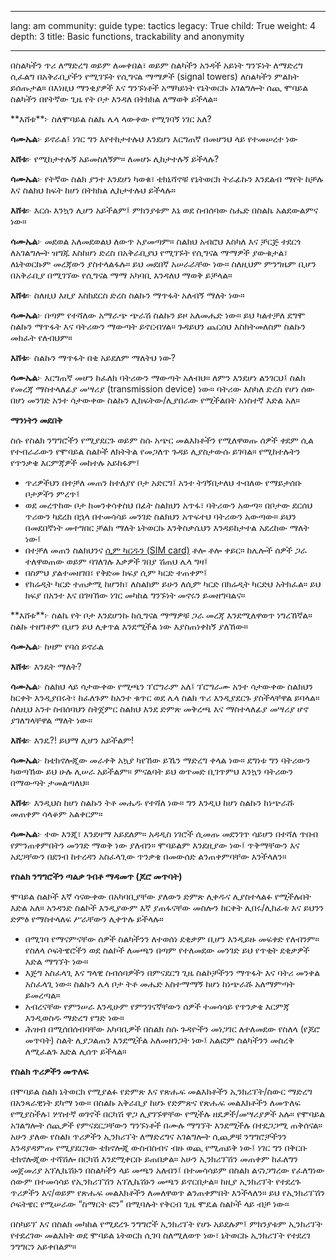 

---

lang: am
community: guide
type: tactics
legacy: True
child: True
weight: 4
depth: 3
title: Basic functions, trackability and anonymity

---

በስልካችን ጥሪ ለማድረግ ወይም ለመቀበል፣ ወይም ስልካችን አንዳች አይነት ግንኙነት ለማድረግ ሲፈልግ በአቅራቢያችን የሚገኙት የሲግናል ማማዎች (signal towers) ለስልካችን ምልክት ይሰጡታል። በእነዚህ ማንቂያዎች እና ግንኙነቶች አማካይነት የኔትወርኩ አገልግሎት ሰጪ ሞባይል ስልካችን በየትኛው ጊዜ  የት ቦታ እንዳለ በትክክል ለማወቅ ይችላል።

<div class="background" markdown=1>
**እሸቱ**፦ ስለሞባይል ስልኬ ሌላ ላውቀው የሚገባኝ ነገር አለ?

**ሳሙኤል**፦ ይኖራል፤ ነገር ግን እየተከታተሉህ እንደሆነ እርግጠኛ በመሆንህ ላይ የተመሠረተ ነው

**እሸቱ**፦ የሚከታተሉኝ አይመስለኝም። ለመሆኑ ሊከታተሉኝ ይችላሉ?

**ሳሙኤል**፦ የትኛው ስልክ ያንተ እንደሆነ ካወቁ፣ ቴክኒሻኖቹ የኔትወርክ ትራፊኩን እንደልብ ማየት ከቻሉ እና ስልክህ ክፍት ከሆነ በትክክል ሊከታተሉህ ይችላሉ። 

**እሸቱ**፦ እርሱ እንኳን ሊሆን አይችልም፤ ምክንያቱም እኔ ወደ ስብሰባው ስሔድ በስልኬ አልደውልምና ነው።

**ሳሙኤል**፦ መደወል አለመደወልህ ለውጥ አያመጣም። ስልክህ አብሮህ እስካለ እና ቻርጅ ተደርጎ ለአገልግሎት ዝግጁ እስከሆነ ድረስ  በአቅራቢያህ የሚገኙት የሲግናል ማማዎች ያውቁታል፣ ለኔትወርኩም መረጃውን ያስተላልፋሉ። ይህ መደበኛ አሠራራቸው ነው። ስለዚህም ምንግዜም ቢሆን በአቅራቢያ በሚገኘው የሲግናል ማማ አካባቢ እንዳለህ ማወቅ ይቻላል።

**እሸቱ**፦ ስለዚህ እዚያ እስክደርስ ድረስ ስልኩን ማጥፋት አለብኝ ማለት ነው።

**ሳሙኤል**፦ በጣም የተሻለው አማራጭ ጭራሽ ስልኩን ይዞ አለመሔድ ነው። ይህ ካልተቻለ ደግሞ ስልኩን ማጥፋት እና ባትሪውን ማውጣት ይኖርብሃል። ጉዳይህን ጨርሰህ እስክትመለስም ስልኩን መክፈት የለብህም።

**እሸቱ**፦ ስልኩን ማጥፋት በቂ አይደለም ማለትህ ነው?

**ሳሙኤል**፦ እርግጠኛ መሆን ከፈለክ ባትሪውን ማውጣት አለብህ። ለምን እንደሆነ ልንገርህ፤ ስልክ የመረጃ ማስተላለፊያ መሣሪያ (transmission device) ነው። ባትሪው እስካለ ድረስ የሆነ ሰው በሆነ መንገድ አንተ ሳታውቀው ስልኩን ሊከፍትው/ሊያበራው የሚችልበት አነስተኛ እድል አለ።
</div>


**ማንነትን መደበቅ**

ስሱ የስልክ ንግግሮችን የሚያደርጉ ወይም ስሱ አጭር መልእክቶችን የሚለዋወጡ ሰዎች ቀደም ሲል የተብራራውን የሞባይል ስልኮች ለክትትል የመጋለጥ ጉዳይ ሊያስታውሱ ይገባል። የሚከተሉትን የጥንቃቄ እርምጃዎች መከተሉ አይከፋም፤

- ጥሪዎችህን በተቻለ መጠን ከተለያየ ቦታ አድርግ፤ አንተ ትገኝበታለህ ተብለው የማይታሰቡ ቦታዎችን ምረጥ፤
- ወደ መረጥከው ቦታ ከመንቀሳቀስህ በፊት ስልክህን አጥፋ፣ ባትሪውን አውጣ። በቦታው ደርሰህ ጥሪውን ካደረክ በኋላ በተመሳሳይ መንገድ ስልክህን አጥፍተህ ባትሪውን አውጣው። ይህን በመደበኛነት መተግበር ቻልክ ማለት ኔትወርኩ እንቅስቃሴህን እንዳይከታተል አደረከው ማለት ነው፤
- በተቻለ መጠን ስልክህንና [ሲም ካርዱን (SIM card)](/am/glossary#SIM_card)  ቶሎ ቶሎ ቀይር። ከሌሎች ሰዎች ጋራ ተለዋወጠው ወይም ባገለገሉ እቃዎች ገበያ ሽጠህ ሌላ ግዛ፤
- በስምህ ያልተመዘገበ፣ የቅድመ ክፍያ ሲም ካርድ ተጠቀም፤
- የክሬዲት ካርድ ተጠቃሚ ከሆንክ፣ ለስልክም ይሁን ለሲም ካርድ በክሬዲት ካርድህ አትክፈል። ይህ ክፍያ በአንተ እና በገዛኸው ነገር መካከል ግንኙነት መኖሩን ይመዘግባልና።


<div class="background" markdown=1>
**እሸቱ**፦ ስልኬ የት ቦታ እንደሆንኩ ከሲግናል ማማዎቹ ጋራ መረጃ እንደሚለዋወጥ ነግረኸኛል። ስልኩ ተዘግቶም ቢሆን ይህ ሊቀጥል እንደሚችል ነው እያስጠነቀከኝ ያለኸው።

**ሳሙኤል**፦ ከዛም የባሰ ይኖራል

**እሸቱ**፦ እንዴት ማለት?

**ሳሙኤል**፦ ስልክህ ላይ ሳታውቀው የሚጫን ፕሮግራም አለ፤ ፕሮግራሙ አንተ ሳታውቀው ስልክህን ከርቀት እንዲያበሩት፣ ከፈለጉም ከአንተ ቁጥር ወደ ሌላ ስልክ ጥሪ እንዲያደርጉ ያስችላቸዋል ይባላል። ስለዚህ አንተ ስብሰባህን ስትጀምር ስልክህ እንደ ድምጽ መቅረጫ እና ማስተላለፊያ መሣሪያ ሆኖ ያገለግላቸዋል ማለት ነው።

**እሸቱ**፦ እንዴ?! ይህማ ሊሆን አይችልም!

**ሳሙኤል**፦ ከቴክኖሎጂው መራቀቅ አኳያ ካየኸው ይኼን ማድረግ ቀላል ነው። ደግነቱ ግን ባትሪውን ካወጣኸው ይህ ሁሉ ሊሠራ አይችልም። ምናልባት ይህ ወጥመድ ቢገጥምህ እንኳን ባትሪውን በማውጣት ታመልጣለህ።

**እሸቱ**፦  እንዲህስ ከሆነ ስልኩን ትቶ መሔዱ የተሻለ ነው። ግን እንዲህ ከሆነ ስልኩን ከነጭራሹ መጠቀም ሳላቆም አልቀርም።

**ሳሙኤል**፦ ተው እንጂ፣ እንደዛማ አይደለም። አዳዲስ ነገሮች ሲመጡ መደንገጥ ሳይሆን በተሻለ ጥበብ የምንጠቀምበትን መንገድ ማወቅ ነው ያለብን። ሞባይልም እንደዚያው ነው፤ ጥቅማቸውን እና አደጋቸውን በደንብ ከተረዳን አስፈላጊው ጥንቃቄ በመውሰድ ልንጠቀምባቸው እንችላለን።  
</div>


**የስልክ ንግግሮችን ጣልቃ ገብቶ ማዳመጥ (ጆሮ መጥባት)**

ሞባይል ስልኮች እኛ ሳናውቀው በአካባቢያቸው ያለውን ድምጽ ሊቀዱና ሊያስተላልፉ የሚችሉበት እድል አለ። አንዳንድ ስልኮች እንዲያውም እኛ ያጠፋናቸው መስሎን ከርቀት ሊበሩ/ሊከፈቱ እና ይህንን ድምፅ የማስተላለፍ ሥራቸውን ሊቀጥሉ ይችላሉ። 
- በሚገባ የማናምናቸው ሰዎች ስልካችንን ለተወሰነ ደቂቃም ቢሆን እንዲይዙ መፍቀድ የለብንም። የስለላ ሶፍትዌሮችን ወደ ስልኮች ለመጫን በጣም የተለመደው መንገድ ይህ የጥቂት ደቂቃዎች እድል ማግኘት ነው።
- እጅግ አስፈላጊ እና ግላዊ ስብሰባዎችን በምናደርግ ጊዜ ስልኮቻችንን ማጥፋት እና ባትሪ መንቀል አስፈላጊ ነው። ስልኩን ሌላ ቦታ ትቶ መሔድ አስተማማኝ ከሆነ ከነጭራሹ አለማምጣት ይመረጣል።
- አብረናቸው የምንሠራ እንዲሁም የምንገናኛቸውን ሰዎች ተመሳሳይ የጥንቃቄ እርምጃ እንዲወስዱ ማድረግ የግድ ነው።
- ሕዝብ በሚሰበሰብባቸው አካባቢዎች በስልክ ስሱ ጉዳዮችን መነጋገር ለተለመደው የስለላ (የጆሮ መጥባት) ስልት ሊያጋልጠን እንደሚችል አለመዘንጋት ነው፤ አልፎም ስልካችንን  መስረቅ ለሚፈልጉ እድል ሊሰጥ ይችላል።


**የስልክ ጥሪዎችን መጥለፍ**

በሞባይል ስልክ ኔትወርክ የሚያልፉ የድምጽ እና የጽሑፍ መልእክቶችን ኢንክሪፕት/ስውር ማድረግ በአንጻራዊነት ደካማ ነው። በስልኩ አቅራቢያ ከሆኑ የድምጽና የጽሑፍ መልእክቶችን ለመጥለፍ የሚያስችሉ፣ ሦስተኛ ወገኖች በርካሽ ዋጋ ሊያገኙዋቸው የሚችሉ ዘዴዎች/መሣሪያዎች አሉ። የሞባይል አገልግሎት ሰጪዎች የምናደርጋቸውን ግንኙነቶች በሙሉ ማግኘት እንደሚችሉ በተደጋጋሚ ጠቅሰናል። አሁን ያለው የስልክ ጥሪዎችን ኢንክሪፕት ለማድረግና አገልግሎት ሲጪዎቹ ንግግሮቻችንን እንዳያዳምጡ የሚያደርገው ቴክኖሎጂ ውስብስብና ብዙ ወጪ የሚጠይቅ ነው፤ ነገር ግን በቅርቡ ቴክኖሎጂው ተሻሽሎ በርካሽ እንደሚቀርቡ ይጠበቃል። አሁን ኢንክሪፕሽን መጠቀም ከፈለግን መጀመሪያ አፕሊኬሽኑን በስልካችን ላይ መጫን አለብን፤ በተመሳሳይም በስልክ ልናነጋግረው የፈለግነው ሰውም በተመሳሳይ የኢንክሪፕሽን አፕሊኬሽኑን መጫን ይኖርበታል። ከዚያ ኢንክሪፕት የተደረጉ ጥሪዎችን እና/ወይም የጽሑፍ መልእክቶችን ለመለዋወጥ ልንጠቀምበት እንችላለን። ይህ የኢንክሪፕሽን ሶፍትዌር የሚሠራው “ስማርት ፎን” በሚባሉት የቅርብ ጊዜ ሞዴል ስልኮች ላይ ብቻ ነው።

በስካይፕ እና በስልክ መካከል የሚደረጉ ንግግሮች ኢንክሪፕት የሆኑ አይደሉም፤ ምክንያቱም ኢንክሪፕት የተደረገው መልእክት ወደ ሞባይል ኔትወርክ ሲገባ ስለሚለወጥ ነው፣ ኔትወርኩ ኢንክሪፕት የተደረገ ንግግርን አይቀበልም። 


